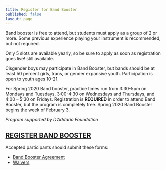 ```yaml
---
title: Register for Band Booster
published: false
layout: page
---
```


Band booster is free to attend, but students must apply as a group of 2 or more. Some previous experience playing your instrument is recommended, but not required. 

Only 5 slots are available yearly, so be sure to apply as soon as registration goes live! still available.
 
Cisgender boys may participate in Band Booster, but bands should be at least 50 percent girls, trans, or gender expansive youth. Participation is open to youth ages 10-21. 
 
For Spring 2020 Band booster, practice times run from 3:30-5pm on Mondays and Tuesdays,  3:00-4:30 on Wednesdays and Thursdays, and 4:00 – 5:30 on Fridays. Registration is **REQUIRED** in order to attend Band Booster, but the program is completely free. Spring 2020 Band Booster begins the week of February 3.
 
*Program supported by D’Addario Foundation*
 
## [REGISTER BAND BOOSTER](https://docs.google.com/forms/d/e/1FAIpQLSdpY326YmVSxkEniafd4g7joyBqMDGQmzG7he7KI038LvvVrQ/viewform?usp=sf_link)
 
Accepted participants should submit these forms:
* [Band Booster Agreement](https://docs.google.com/document/d/1jO-9YmJlm0G5MTi3nQbewPYTH19laGz2UNLanFkDaIM/edit?usp=sharing)
* [Waivers](https://drive.google.com/file/d/1ZQ7G7O-0hNTzERP2jOtnd6y4gGnuzJ_U/view?usp=sharing)